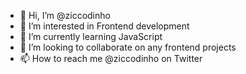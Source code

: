 - 👋 Hi, I’m @ziccodinho
- 👀 I’m interested in Frontend development
- 🌱 I’m currently learning JavaScript
- 💞️ I’m looking to collaborate on any frontend projects
- 📫 How to reach me @ziccodinho on Twitter

<!---
ziccodinho/ziccodinho is a ✨ special ✨ repository because its `README.md` (this file) appears on your GitHub profile.
You can click the Preview link to take a look at your changes.
--->
